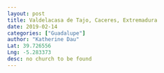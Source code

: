 ```yaml
---
layout: post
title: Valdelacasa de Tajo, Caceres, Extremadura
date: 2019-02-14
categories: ["Guadalupe"]
author: "Katherine Dau"
Lat: 39.726556
Lng: -5.283373
desc: no church to be found
---
```

